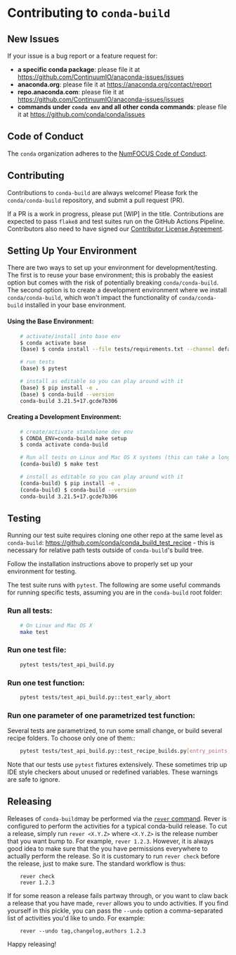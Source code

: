 # Contributing to `conda-build`

## New Issues

If your issue is a bug report or a feature request for:

* **a specific conda package**: please file it at <https://github.com/ContinuumIO/anaconda-issues/issues>
* **anaconda.org**: please file it at <https://anaconda.org/contact/report>
* **repo.anaconda.com**: please file it at <https://github.com/ContinuumIO/anaconda-issues/issues>
* **commands under `conda env` and all other conda commands**: please file it at <https://github.com/conda/conda/issues>

## Code of Conduct

The `conda` organization adheres to the [NumFOCUS Code of Conduct](https://www.numfocus.org/code-of-conduct).

## Contributing

Contributions to `conda-build` are always welcome! Please fork the
`conda/conda-build` repository, and submit a pull request (PR).

If a PR is a work in progress, please put [WIP] in the title. Contributions are
expected to pass `flake8` and test suites run on the GitHub Actions Pipeline. Contributors also
need to have signed our [Contributor License Agreement](https://conda.io/en/latest/contributing.html#conda-contributor-license-agreement).

## Setting Up Your Environment

There are two ways to set up your environment for development/testing. The first
is to reuse your base environment; this is probably the easiest option but comes
with the risk of potentially breaking `conda/conda-build`. The second option is to
create a development environment where we install `conda/conda-build`, which won't
impact the functionality of `conda/conda-build` installed in your base environment.

#### Using the Base Environment:

``` bash
    # activate/install into base env
    $ conda activate base
    (base) $ conda install --file tests/requirements.txt --channel defaults

    # run tests
    (base) $ pytest

    # install as editable so you can play around with it
    (base) $ pip install -e .
    (base) $ conda-build --version
    conda-build 3.21.5+17.gcde7b306
```

#### Creating a Development Environment:

``` bash
    # create/activate standalone dev env
    $ CONDA_ENV=conda-build make setup
    $ conda activate conda-build

    # Run all tests on Linux and Mac OS X systems (this can take a long time)
    (conda-build) $ make test

    # install as editable so you can play around with it
    (conda-build) $ pip install -e .
    (conda-build) $ conda-build --version
    conda-build 3.21.5+17.gcde7b306
```

## Testing

Running our test suite requires cloning one other repo at the same level as `conda-build`:
https://github.com/conda/conda_build_test_recipe - this is necessary for relative path tests
outside of `conda-build`'s build tree.

Follow the installation instructions above to properly set up your environment for testing.

The test suite runs with `pytest`. The following are some useful commands for running specific
tests, assuming you are in the `conda-build` root folder:

### Run all tests:
```bash
    # On Linux and Mac OS X
    make test
```

### Run one test file:
```bash
    pytest tests/test_api_build.py
```

### Run one test function:
```bash
    pytest tests/test_api_build.py::test_early_abort
```

### Run one parameter of one parametrized test function:

Several tests are parametrized, to run some small change, or build several
recipe folders. To choose only one of them::
```bash
    pytest tests/test_api_build.py::test_recipe_builds.py[entry_points]
```
Note that our tests use `pytest` fixtures extensively. These sometimes trip up IDE
style checkers about unused or redefined variables. These warnings are safe to
ignore.

## Releasing

Releases of `conda-build`may be performed via the [`rever` command](https://regro.github.io/rever-docs/).
Rever is configured to perform the activities for a typical conda-build release.
To cut a release, simply run `rever <X.Y.Z>` where `<X.Y.Z>` is the
release number that you want bump to. For example, `rever 1.2.3`. However,
it is always good idea to make sure that the you have permissions everywhere
to actually perform the release. So it is customary to run `rever check` before
the release, just to make sure. The standard workflow is thus:

```
    rever check
    rever 1.2.3
```

If for some reason a release fails partway through, or you want to claw back a
release that you have made, `rever` allows you to undo activities. If you find yourself
in this pickle, you can pass the `--undo` option a comma-separated list of
activities you'd like to undo. For example:
```
    rever --undo tag,changelog,authors 1.2.3
```

Happy releasing!

